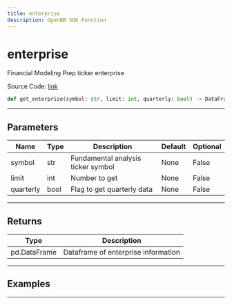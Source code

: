 ```yaml
---
title: enterprise
description: OpenBB SDK Function
---
```


# enterprise

Financial Modeling Prep ticker enterprise

Source Code: [link](https://github.com/OpenBB-finance/OpenBBTerminal/tree/main/openbb_terminal/stocks/fundamental_analysis/fmp_model.py#L131)

```python
def get_enterprise(symbol: str, limit: int, quarterly: bool) -> DataFrame
```
---

## Parameters

| Name | Type | Description | Default | Optional |
| ---- | ---- | ----------- | ------- | -------- |
| symbol | str | Fundamental analysis ticker symbol | None | False |
| limit | int | Number to get | None | False |
| quarterly | bool | Flag to get quarterly data | None | False |

---

## Returns

| Type | Description |
| ---- | ----------- |
| pd.DataFrame | Dataframe of enterprise information |

---

## Examples

---

